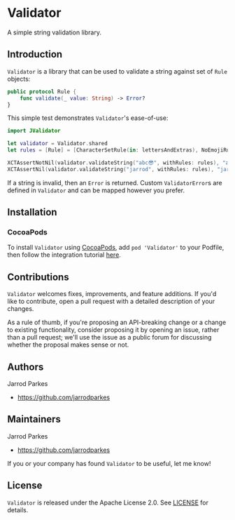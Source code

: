# Validator
A simple string validation library.

## Introduction
`Validator` is a library that can be used to validate a string against set of `Rule` objects:

```swift
public protocol Rule {        
    func validate(_ value: String) -> Error?
}
```

This simple test demonstrates `Validator`'s ease-of-use:

```swift
import JValidator

let validator = Validator.shared
let rules = [Rule] = [CharacterSetRule(in: lettersAndExtras), NoEmojiRule()]

XCTAssertNotNil(validator.validateString("abc😎", withRules: rules), "abc😎 is not a valid name")
XCTAssertNil(validator.validateString("jarrod", withRules: rules), "jarrod is a valid name")
```

If a string is invalid, then an `Error` is returned. Custom `ValidatorError`s are defined in `Validator` and can be mapped however you prefer.

## Installation
### CocoaPods
To install `Validator` using [CocoaPods](http://cocoapods.org), add `pod 'Validator'` to your Podfile, then follow the integration tutorial [here](https://guides.cocoapods.org/using/using-cocoapods.html).

## Contributions
`Validator` welcomes fixes, improvements, and feature additions. If you'd like to contribute, open a pull request with a detailed description of your changes.

As a rule of thumb, if you're proposing an API-breaking change or a change to existing functionality, consider proposing it by opening an issue, rather than a pull request; we'll use the issue as a public forum for discussing whether the proposal makes sense or not.

## Authors
Jarrod Parkes
- https://github.com/jarrodparkes

## Maintainers
Jarrod Parkes
- https://github.com/jarrodparkes

If you or your company has found `Validator` to be useful, let me know!

## License

`Validator` is released under the Apache License 2.0. See [LICENSE](LICENSE) for details.
